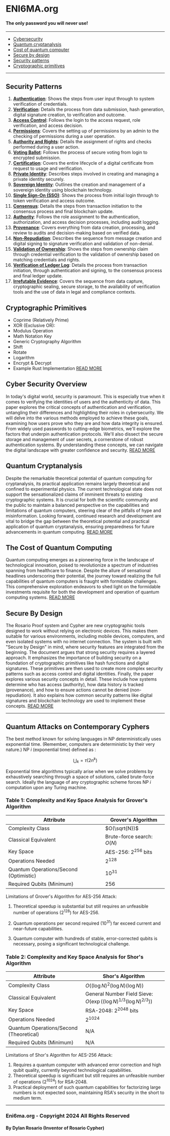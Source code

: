 # ENI6MA.org
#### The only password you will never use!
---

 - [Cybersecurity ](CyberSecurity.Overview.md) 
 - [Quantum cryptanalysis](Quantum.Cryptanalysis.md) 
 - [Cost of quantum computer](Cost.QuantumComputers.md)
 - [Secure by design](Secure.By.Design.md)
 - [Security patterns](Security.Patterns.md)
 - [Cryptographic primitives](Cryptographic.Primitives.md)

  ---

## Security Patterns

1. **[Authentication](Security.Patterns.md#1-authentication)**: Shows the steps from user input through to system verification of credentials.
2. **[Verification](Security.Patterns.md#2-verification)**: Details the process from data submission, hash generation, digital signature creation, to verification and outcome.
3. **[Access Control](Security.Patterns.md#3-access-control)**: Follows the login to the access request, role verification, and access decision.
4. **[Permissions](Security.Patterns.md#4-permissions)**: Covers the setting up of permissions by an admin to the checking of permissions during a user operation.
5. **[Authority and Rights](Security.Patterns.md#5-authority-and-rights)**: Details the assignment of rights and checks performed during a user action.
6. **[Voting Ballot](Security.Patterns.md#6-voting-ballot)**: Follows the process of secure voting from login to encrypted submission.
7. **[Certification](Security.Patterns.md#7-certification)**: Covers the entire lifecycle of a digital certificate from request to usage and verification.
8. **[Private Identity](Security.Patterns.md#8-private-identity)**: Describes steps involved in creating and managing a private identity securely.
9. **[Sovereign Identity](Security.Patterns.md#9-sovereign-identity)**: Outlines the creation and management of a sovereign identity using blockchain technology.
10. **[Single Sign-On (SSO)](Security.Patterns.md#10-single-sign-on-sso)**: Shows the process from initial login through to token verification and access outcome.
11. **[Consensus](Security.Patterns.md#11-consensus)**: Details the steps from transaction initiation to the consensus process and final blockchain update.
12. **[Authority](Security.Patterns.md#12-authority)**: Follows the role assignment to the authentication, authorization, and access decision processes, including audit logging.
13. **[Provenance](Security.Patterns.md#13-provenance)**: Covers everything from data creation, processing, and review to audits and decision-making based on verified data.
14. **[Non-Repudiation](Security.Patterns.md#14-non-repudiation)**: Describes the sequence from message creation and digital signing to signature verification and validation of non-denial.
15. **[Validation of Ownership](Security.Patterns.md#15-validation-of-ownership)**: Shows the steps from ownership claim through credential verification to the validation of ownership based on matching credentials and rights.
16. **[Verification of Ledger Log](Security.Patterns.md#16-verification-of-data)**: Details the process from transaction initiation, through authentication and signing, to the consensus process and final ledger update.
17. **[Irrefutable Evidence](Security.Patterns.md#17-irrefutable-evidence)**: Covers the sequence from data capture, cryptographic sealing, secure storage, to the availability of verification tools and the use of data in legal and compliance contexts.




## Cryptographic Primitives

 - Coprime (Relatively Prime)
 - XOR (Exclusive OR):
 - Modulus Operation
 - Math Notation Key
 - Generic Cryptography Algorithm
 - Shift
 - Rotate
 - Logarithm
 - Encrypt & Decrypt
 - Example Rust Implementation
 [READ MORE](Cryptographic.Primitives.md)


## Cyber Security Overview
In today's digital world, security is paramount.  This is especially true when it comes to verifying the identities of users and the authenticity of data. This paper explores the critical concepts of authentication and verification, untangling their differences and highlighting their roles in cybersecurity. We will delve into the various methods employed to achieve these goals, examining how users prove who they are and how data integrity is ensured. From widely used passwords to cutting-edge biometrics, we'll explore the factors that underpin authentication protocols. We'll also dissect the secure storage and management of user secrets, a cornerstone of robust authentication systems. By understanding these concepts, we can navigate the digital landscape with greater confidence and security.   [READ MORE](CyberSecurity.Overview.md) 


## Quantum Cryptanalysis

Despite the remarkable theoretical potential of quantum computing for cryptanalysis, its practical application remains largely theoretical and confined to experimental physics. The current technological state does not support the sensationalized claims of imminent threats to existing cryptographic systems. It is crucial for both the scientific community and the public to maintain a balanced perspective on the capabilities and limitations of quantum computers, steering clear of the pitfalls of hype and misinformation. Looking forward, continued research and development are vital to bridge the gap between the theoretical potential and practical application of quantum cryptanalysis, ensuring preparedness for future advancements in quantum computing.  [READ MORE](Quantum.Cryptanalysis.md) 

## The Cost of Quantum Computing

Quantum computing emerges as a pioneering force in the landscape of technological innovation, poised to revolutionize a spectrum of industries spanning from healthcare to finance. Despite the allure of sensational headlines underscoring their potential, the journey toward realizing the full capabilities of quantum computers is fraught with formidable challenges. This comprehensive exploration endeavors to shed light on the formidable investments requisite for both the development and operation of quantum computing systems.  [READ MORE](Cost.QuantumComputers.md)


## Secure By Design

The Rosario Proof system and Cypher are new cryptographic tools designed to work without relying on electronic devices. This makes them suitable for various environments, including mobile devices, computers, and even isolated systems with no internet connection. The system is built with "Secure by Design" in mind, where security features are integrated from the beginning. The document argues that strong security requires a layered approach. It emphasizes the importance of building security on a foundation of cryptographic primitives like hash functions and digital signatures. These primitives are then used to create more complex security patterns such as access control and digital identities. Finally, the paper explores various security concepts in detail. These include how systems determine who has access (authority), how data history is tracked (provenance), and how to ensure actions cannot be denied (non-repudiation). It also explains how common security patterns like digital signatures and blockchain technology are used to implement these concepts. [READ MORE](Secure.By.Design.md)



---
## Quantum Attacks on Contemporary Cyphers

The best method known for solving languages in NP deterministically uses exponential time. (Remember, computers are deterministic by their very nature.) NP $i$ (exponential time) defined as :

$$
\bigcup_{k}=\tau\left(2 n^{k}\right)
$$

Exponential time algorithms typically arise when we solve problems by exhaustively searching through a space of solutions, called brute-force search. Ideally the language of any cryptographic scheme forces NP $i$ computation upon any Turing machine.

### Table 1: Complexity and Key Space Analysis for Grover's Algorithm

| Attribute                        | Grover's Algorithm                 |
|----------------------------------|------------------------------------|
| Complexity Class                 | $O(\sqrt{N})$                  |
| Classical Equivalent              | Brute-force search: $O(N)$     |
| Key Space                        | AES-256: $2^{256}$ bits        |
| Operations Needed                 | $2^{128}$                      |
| Quantum Operations/Second (Optimistic) | $10^{31}$                   |
| Required Qubits (Minimum)         | 256                                |
Limitations of Grover's Algorithm for AES-256 Attack:

1. Theoretical speedup is substantial but still requires an unfeasible number of operations $\left(2^{128}\right)$ for AES-256.

2. Quantum operations per second required $\left(10^{31}\right)$ far exceed current and near-future capabilities.

3. Quantum computer with hundreds of stable, error-corrected qubits is necessary, posing a significant technological challenge.


### Table 2: Complexity and Key Space Analysis for Shor's Algorithm

| Attribute                        | Shor's Algorithm                   |
|----------------------------------|------------------------------------|
| Complexity Class                 | $O((\log N)^2 (\log N) (\log N))$ |
| Classical Equivalent              | General Number Field Sieve: $O(\exp((\log N)^{1/3} (\log N)^{2/3}))$ |
| Key Space                        | RSA-2048: $2^{2048}$ bits      |
| Operations Needed                 | $2^{1024}$                     |
| Quantum Operations/Second (Theoretical) | N/A                              |
| Required Qubits (Minimum)         | N/A                                |


Limitations of Shor's Algorithm for AES-256 Attack:

1. Requires a quantum computer with advanced error correction and high qubit quality, currently beyond technological capabilities.
2. Theoretical speedup is significant but still requires an unfeasible number of operations $\left(2^{1024}\right)$ for RSA-2048.
3. Practical deployment of such quantum capabilities for factorizing large numbers is not expected soon, maintaining RSA's security in the short to medium term.

---


### Eni6ma.org - Copyright 2024 All Rights Reserved
#### By Dylan Rosario (Inventor of Rosario Cypher)
